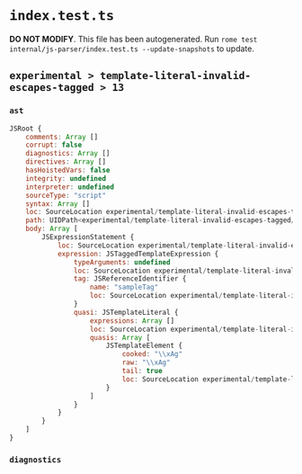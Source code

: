 # `index.test.ts`

**DO NOT MODIFY**. This file has been autogenerated. Run `rome test internal/js-parser/index.test.ts --update-snapshots` to update.

## `experimental > template-literal-invalid-escapes-tagged > 13`

### `ast`

```javascript
JSRoot {
	comments: Array []
	corrupt: false
	diagnostics: Array []
	directives: Array []
	hasHoistedVars: false
	integrity: undefined
	interpreter: undefined
	sourceType: "script"
	syntax: Array []
	loc: SourceLocation experimental/template-literal-invalid-escapes-tagged/13/input.js 1:0-1:15
	path: UIDPath<experimental/template-literal-invalid-escapes-tagged/13/input.js>
	body: Array [
		JSExpressionStatement {
			loc: SourceLocation experimental/template-literal-invalid-escapes-tagged/13/input.js 1:0-1:15
			expression: JSTaggedTemplateExpression {
				typeArguments: undefined
				loc: SourceLocation experimental/template-literal-invalid-escapes-tagged/13/input.js 1:0-1:15
				tag: JSReferenceIdentifier {
					name: "sampleTag"
					loc: SourceLocation experimental/template-literal-invalid-escapes-tagged/13/input.js 1:0-1:9 (sampleTag)
				}
				quasi: JSTemplateLiteral {
					expressions: Array []
					loc: SourceLocation experimental/template-literal-invalid-escapes-tagged/13/input.js 1:9-1:15
					quasis: Array [
						JSTemplateElement {
							cooked: "\\xAg"
							raw: "\\xAg"
							tail: true
							loc: SourceLocation experimental/template-literal-invalid-escapes-tagged/13/input.js 1:10-1:14
						}
					]
				}
			}
		}
	]
}
```

### `diagnostics`

```

```
